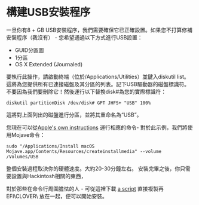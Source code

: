 # 構建USB安裝程序

一旦你有8 + GB USB安裝程序，我們需要確保它已正確設置。如果您不打算修補安裝程序（我沒有） - 您希望通過以下方式進行USB設置：
* GUID分區圖
* 1分區
* OS X Extended \(Journaled\)

要執行此操作，請啟動終端（位於/Applications/Utilities）並鍵入diskutil list。
這將為您提供所有已連接磁盤及其分區的列表。記下USB驅動器的磁盤標識符。不要因為我們要刪除它！然後運行以下替換disk#為您的實際標識符：

```text
diskutil partitionDisk /dev/disk# GPT JHFS+ "USB" 100%
```

這將對上面列出的磁盤進行分區，並將其重命名為“USB”。

您現在可以從[Apple's own instructions](https://support.apple.com/en-us/HT201372) 運行相應的命令- 對於此示例，我們將使用Mojave命令：

```text
sudo "/Applications/Install macOS Mojave.app/Contents/Resources/createinstallmedia" --volume /Volumes/USB
```

整個安裝過程取決你的硬體速度。大約20-30分鐘左右。
安裝完畢之後，你只需要設置與Hackintosh相關的東西，

對於那些在命令行周圍膽怯的人 - 可從這裡下載 [a script](https://github.com/polo7261/USB-Installer-Creator) 直接複製再EFI\CLOVER\ 放在一起，便可以開始安裝。


